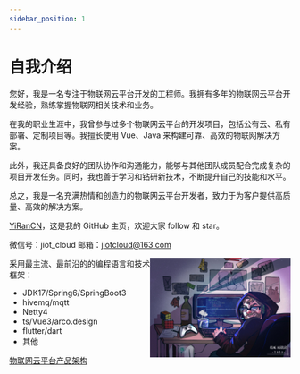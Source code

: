 ```yaml
---
sidebar_position: 1
---
```


# 自我介绍

您好，我是一名专注于物联网云平台开发的工程师。我拥有多年的物联网云平台开发经验，熟练掌握物联网相关技术和业务。

在我的职业生涯中，我曾参与过多个物联网云平台的开发项目，包括公有云、私有部署、定制项目等。我擅长使用 Vue、Java 来构建可靠、高效的物联网解决方案。

此外，我还具备良好的团队协作和沟通能力，能够与其他团队成员配合完成复杂的项目开发任务。同时，我也善于学习和钻研新技术，不断提升自己的技能和水平。

总之，我是一名充满热情和创造力的物联网云平台开发者，致力于为客户提供高质量、高效的解决方案。

[YiRanCN](https://github.com/YiRanCN)，这是我的 GitHub 主页，欢迎大家 follow 和 star。

微信号：jiot_cloud 邮箱：jiotcloud@163.com

<img align="right" alt="img" src="/img/cover_image.jpg" width="50%" height="auto" />

采用最主流、最前沿的的编程语言和技术框架：

- JDK17/Spring6/SpringBoot3
- hivemq/mqtt
- Netty4
- ts/Vue3/arco.design
- flutter/dart
- 其他

[物联网云平台产品架构](https://github.com/YiRanCN/YiRanCN/blob/main/%E7%89%A9%E8%81%94%E7%BD%91%E4%BA%91%E5%B9%B3%E5%8F%B0%E4%BA%A7%E5%93%81%E6%9E%B6%E6%9E%84.md)

